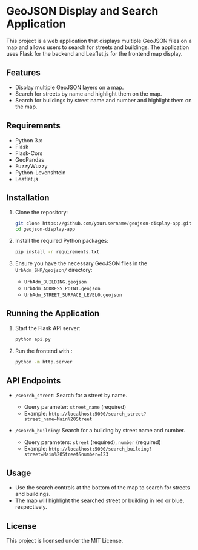 # GeoJSON Display and Search Application

This project is a web application that displays multiple GeoJSON files on a map and allows users to search for streets and buildings. The application uses Flask for the backend and Leaflet.js for the frontend map display.

## Features

- Display multiple GeoJSON layers on a map.
- Search for streets by name and highlight them on the map.
- Search for buildings by street name and number and highlight them on the map.

## Requirements

- Python 3.x
- Flask
- Flask-Cors
- GeoPandas
- FuzzyWuzzy
- Python-Levenshtein
- Leaflet.js

## Installation

1. Clone the repository:
    ```bash
    git clone https://github.com/yourusername/geojson-display-app.git
    cd geojson-display-app
    ```

2. Install the required Python packages:
    ```bash
    pip install -r requirements.txt
    ```

3. Ensure you have the necessary GeoJSON files in the `UrbAdm_SHP/geojson/` directory:
    - `UrbAdm_BUILDING.geojson`
    - `UrbAdm_ADDRESS_POINT.geojson`
    - `UrbAdm_STREET_SURFACE_LEVEL0.geojson`

## Running the Application

1. Start the Flask API server:
    ```bash
    python api.py
    ```

2. Run the frontend with :
    ```bash
    python -m http.server
    ```

## API Endpoints

- `/search_street`: Search for a street by name.
    - Query parameter: `street_name` (required)
    - Example: `http://localhost:5000/search_street?street_name=Main%20Street`

- `/search_building`: Search for a building by street name and number.
    - Query parameters: `street` (required), `number` (required)
    - Example: `http://localhost:5000/search_building?street=Main%20Street&number=123`

## Usage

- Use the search controls at the bottom of the map to search for streets and buildings.
- The map will highlight the searched street or building in red or blue, respectively.

## License

This project is licensed under the MIT License.
